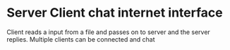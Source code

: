# Server Client chat internet interface
 Client reads a input from a file and passes on to server and the server replies. Multiple clients can be connected and chat 

